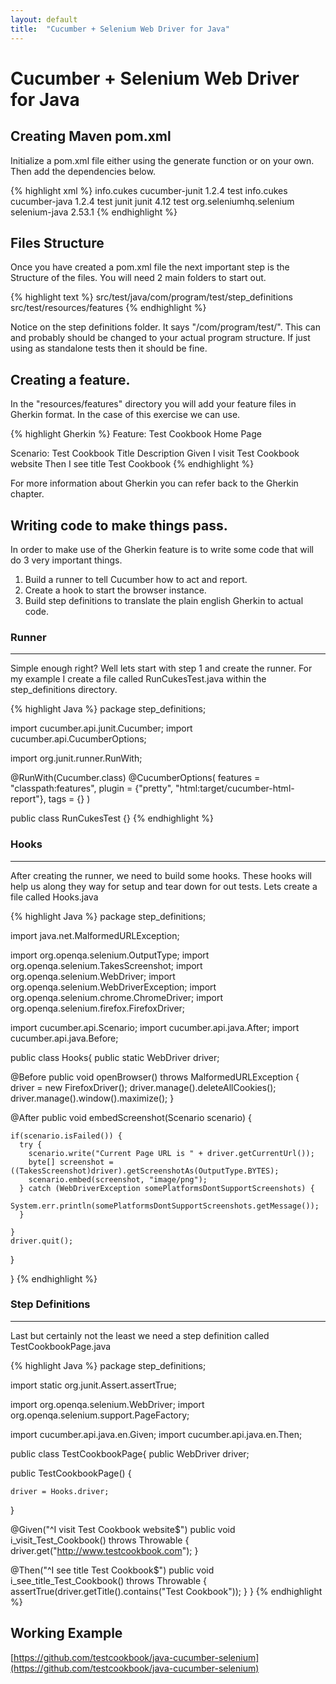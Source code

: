```yaml
---
layout: default
title:  "Cucumber + Selenium Web Driver for Java"
---
```

# Cucumber + Selenium Web Driver for Java

## Creating Maven pom.xml
Initialize a pom.xml file either using the generate function or on your own.
Then add the dependencies below.

{% highlight xml %}
<dependencies>
  <dependency>
    <groupId>info.cukes</groupId>
    <artifactId>cucumber-junit</artifactId>
    <version>1.2.4</version>
    <scope>test</scope>
  </dependency>
  <dependency>
    <groupId>info.cukes</groupId>
    <artifactId>cucumber-java</artifactId>
    <version>1.2.4</version>
    <scope>test</scope>
  </dependency>
  <dependency>
    <groupId>junit</groupId>
    <artifactId>junit</artifactId>
    <version>4.12</version>
    <scope>test</scope>
  </dependency>
  <dependency>
    <groupId>org.seleniumhq.selenium</groupId>
    <artifactId>selenium-java</artifactId>
    <version>2.53.1</version>
  </dependency>
</dependencies>
{% endhighlight %}

## Files Structure
Once you have created a pom.xml file the next important step is the Structure
of the files. You will need 2 main folders to start out.  

{% highlight text %}
src/test/java/com/program/test/step_definitions
src/test/resources/features
{% endhighlight %}

Notice on the step definitions folder.  It says "/com/program/test/".  This can
and probably should be changed to your actual program structure.  If just using
as standalone tests then it should be fine.

## Creating a feature.
In the "resources/features" directory you will add your feature files in Gherkin
format.  In the case of this exercise we can use.

{% highlight Gherkin %}
Feature: Test Cookbook Home Page

  Scenario: Test Cookbook Title Description
    Given I visit Test Cookbook website
    Then I see title Test Cookbook
{% endhighlight %}

For more information about Gherkin you can refer back to the Gherkin chapter.

## Writing code to make things pass.

In order to make use of the Gherkin feature is to write some code that will do
3 very important things.  

1. Build a runner to tell Cucumber how to act and report.
2. Create a hook to start the browser instance.
3. Build step definitions to translate the plain english Gherkin to actual code.

### Runner
---
Simple enough right?  Well lets start with step 1 and create the runner. For my
example I create a file called RunCukesTest.java within the step_definitions
directory.

{% highlight Java %}
package step_definitions;

import cucumber.api.junit.Cucumber;
import cucumber.api.CucumberOptions;

import org.junit.runner.RunWith;

@RunWith(Cucumber.class)
@CucumberOptions(
  features = "classpath:features",
  plugin = {"pretty", "html:target/cucumber-html-report"},
  tags = {}
)

public class RunCukesTest {}
{% endhighlight %}

### Hooks
---
After creating the runner, we need to build some hooks.  These hooks will help
us along they way for setup and tear down for out tests. Lets create a file
called Hooks.java

{% highlight Java %}
package step_definitions;

import java.net.MalformedURLException;

import org.openqa.selenium.OutputType;
import org.openqa.selenium.TakesScreenshot;
import org.openqa.selenium.WebDriver;
import org.openqa.selenium.WebDriverException;
import org.openqa.selenium.chrome.ChromeDriver;
import org.openqa.selenium.firefox.FirefoxDriver;

import cucumber.api.Scenario;
import cucumber.api.java.After;
import cucumber.api.java.Before;

public class Hooks{
public static WebDriver driver;


  @Before
  public void openBrowser() throws MalformedURLException {
    driver = new FirefoxDriver();
    driver.manage().deleteAllCookies();
    driver.manage().window().maximize();
  }

  @After
  public void embedScreenshot(Scenario scenario) {

    if(scenario.isFailed()) {
      try {
        scenario.write("Current Page URL is " + driver.getCurrentUrl());
        byte[] screenshot = ((TakesScreenshot)driver).getScreenshotAs(OutputType.BYTES);
        scenario.embed(screenshot, "image/png");
      } catch (WebDriverException somePlatformsDontSupportScreenshots) {
        System.err.println(somePlatformsDontSupportScreenshots.getMessage());
      }

    }
    driver.quit();
  }

}
{% endhighlight %}

### Step Definitions
---
Last but certainly not the least we need a step definition called
TestCookbookPage.java

{% highlight Java %}
package step_definitions;

import static org.junit.Assert.assertTrue;

import org.openqa.selenium.WebDriver;
import org.openqa.selenium.support.PageFactory;

import cucumber.api.java.en.Given;
import cucumber.api.java.en.Then;


public class TestCookbookPage{
  public WebDriver driver;

  public TestCookbookPage() {

    driver = Hooks.driver;
  }

  @Given("^I visit Test Cookbook website$")
    public void i_visit_Test_Cookbook() throws Throwable {
      driver.get("http://www.testcookbook.com");
    }

  @Then("^I see title Test Cookbook$")
    public void i_see_title_Test_Cookbook() throws Throwable {
      assertTrue(driver.getTitle().contains("Test Cookbook"));
    }
}
{% endhighlight %}

## Working Example
[https://github.com/testcookbook/java-cucumber-selenium](https://github.com/testcookbook/java-cucumber-selenium)
